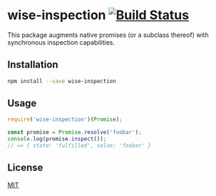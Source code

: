 # wise-inspection [![Build Status](https://img.shields.io/travis/JoshuaWise/wise-inspection.svg)](https://travis-ci.org/JoshuaWise/wise-inspection)

This package augments native promises (or a subclass thereof) with synchronous inspection capabilities.

## Installation

```bash
npm install --save wise-inspection
```

## Usage

```js
require('wise-inspection')(Promise);

const promise = Promise.resolve('foobar');
console.log(promise.inspect());
// => { state: 'fulfilled', value: 'foobar' }
```

## License

[MIT](https://github.com/JoshuaWise/integer/blob/master/LICENSE)
